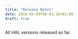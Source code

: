 ```yaml
---
title: "Release Notes"
date: 2018-03-09T08:01:18+01:00
draft: true
---
```

All HAL versions released so far.
